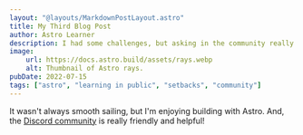 ```yaml
---
layout: "@layouts/MarkdownPostLayout.astro"
title: My Third Blog Post
author: Astro Learner
description: I had some challenges, but asking in the community really helped!
image:
    url: https://docs.astro.build/assets/rays.webp
    alt: Thumbnail of Astro rays.
pubDate: 2022-07-15
tags: ["astro", "learning in public", "setbacks", "community"]
---
```

It wasn't always smooth sailing, but I'm enjoying building with Astro. And, the [Discord community](https://astro.build/chat) is really friendly and helpful!
